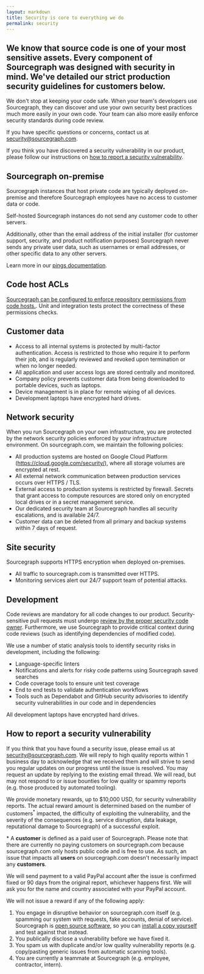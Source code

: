 ```yaml
---
layout: markdown
title: Security is core to everything we do
permalink: security
---
```


## We know that source code is one of your most sensitive assets. Every component of Sourcegraph was designed with security in mind. We&#39;ve detailed our strict production security guidelines for customers below.

We don&#39;t stop at keeping your code safe. When your team&#39;s developers use Sourcegraph, they can discover and use your own security best practices much more easily in your own code. Your team can also more easily enforce security standards during code review.

If you have specific questions or concerns, contact us at <a href="mailto:security@sourcegraph.com">security@sourcegraph.com</a>.

If you think you have discovered a security vulnerability in our product, please follow our instructions on [how to report a security vulnerability](#how-to-report-a-security-vulnerability).

## Sourcegraph on-premise

Sourcegraph instances that host private code are typically deployed on-premise and therefore Sourcegraph employees have no access to customer data or code.

Self-hosted Sourcegraph instances do not send any customer code to other servers.

Additionally, other than the email address of the initial installer (for customer support, security, and product notification purposes) Sourcegraph never sends any private user data, such as usernames or email addresses, or other specific data to any other servers.

Learn more in our [pings documentation](https://docs.sourcegraph.com/admin/pings).

## Code host ACLs 

[Sourcegraph can be configured to enforce repository permissions from code hosts.](https://docs.sourcegraph.com/admin/repo/permissions). Unit and integration tests protect the correctness of these permissions checks.

## Customer data

- Access to all internal systems is protected by multi-factor authentication. Access is restricted to those who require it to perform their job, and is regularly reviewed and revoked upon termination or when no longer needed.
- All application and user access logs are stored centrally and monitored.
- Company policy prevents customer data from being downloaded to portable devices, such as laptops.
- Device management is in place for remote wiping of all devices.
- Development laptops have encrypted hard drives.

## Network security

When you run Sourcegraph on your own infrastructure, you are protected by the network security policies enforced by your infrastructure environment. On sourcegraph.com, we maintain the following policies:

- All production systems are hosted on Google Cloud Platform (https://cloud.google.com/security/), where all storage volumes are encrypted at rest.
- All external network communication between production services occurs over HTTPS / TLS.
- External access to production systems is restricted by firewall. Secrets that grant access to
  compute resources are stored only on encrypted local drives or in a secret management service.
- Our dedicated security team at Sourcegraph handles all security escalations, and is available 24/7.
- Customer data can be deleted from all primary and backup systems within 7 days of request.

## Site security

Sourcegraph supports HTTPS encryption when deployed on-premises.

- All traffic to sourcegraph.com is transmitted over HTTPS.
- Monitoring services alert our 24/7 support team of potential attacks.

## Development

Code reviews are mandatory for all code changes to our product. Security-sensitive pull requests must undergo [review by the proper security code owner](code_reviews.md#security). Furthermore, we use Sourcegraph to provide critical context during code reviews (such as identifying dependencies of modified code).

We use a number of static analysis tools to identify security risks in development, including the following:
- Language-specific linters
- Notifications and alerts for risky code patterns using Sourcegraph saved searches
- Code coverage tools to ensure unit test coverage
- End to end tests to validate authentication workflows
- Tools such as Dependabot and GitHub security advisories to identify security vulnerabilities in our code and in dependencies

All development laptops have encrypted hard drives.

## How to report a security vulnerability

If you think that you have found a security issue, please email us at <a href="mailto:security@sourcegraph.com">security@sourcegraph.com</a>. We will reply to high quality reports within 1 business day to acknowledge that we received them and will strive to send you regular updates on our progress until the issue is resolved. You may request an update by replying to the existing email thread. We will read, but may not respond to or issue bounties for low quality or spammy reports (e.g. those produced by automated tooling).

We provide monetary rewards, up to $10,000 USD, for security vulnerability reports. The actual reward amount is determined based on the number of customers<sup>*</sup> impacted, the difficulty of exploiting the vulnerability, and the severity of the consequences (e.g. service disruption, data leakage, reputational damage to Sourcegraph) of a successful exploit.

\* A **customer** is defined as a paid user of Sourcegraph. Please note that there are currently no paying customers on sourcegraph.com because sourcegraph.com only hosts public code and is free to use. As such, an issue that impacts all **users** on sourcegraph.com doesn't necessarily impact any **customers**.

We will send payment to a valid PayPal account after the issue is confirmed fixed or 90 days from the original report, whichever happens first. We will ask you for the name and country associated with your PayPal account.

We will not issue a reward if any of the following apply:

1. You engage in disruptive behavior on sourcegraph.com itself (e.g. spamming our system with requests, fake accounts, denial of service). Sourcegraph is [open source software](https://github.com/sourcegraph/sourcegraph), so you can [install a copy yourself](https://docs.sourcegraph.com/#quickstart-guide) and test against that instead.
1. You publically disclose a vulnerability before we have fixed it.
1. You spam us with duplicate and/or low quality vulnerability reports (e.g. copy/pasting generic issues from automatic scanning tools).
1. You are currently a teammate at Sourcegraph (e.g. employee, contractor, intern).
